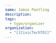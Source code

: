 ```yaml
---
name: Jamie Pantling
description: 
tags:
  - type/organizer
organization:
  - "[[CivicTechTO]]"
---
```

